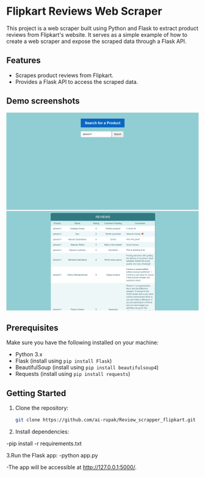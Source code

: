 # Flipkart Reviews Web Scraper

This project is a web scraper built using Python and Flask to extract product reviews from Flipkart's website. It serves as a simple example of how to create a web scraper and expose the scraped data through a Flask API.

## Features

- Scrapes product reviews from Flipkart.
- Provides a Flask API to access the scraped data.

## Demo screenshots
<div align="center">
   <img src="readme-images/Screenshot 2024-02-05 011100.png" />
   <img src="readme-images/Screenshot 2024-02-05 011141.png" />
</div>

## Prerequisites

Make sure you have the following installed on your machine:

- Python 3.x
- Flask (install using `pip install Flask`)
- BeautifulSoup (install using `pip install beautifulsoup4`)
- Requests (install using `pip install requests`)

## Getting Started

1. Clone the repository:

   ```bash
   git clone https://github.com/ai-rupak/Review_scrapper_flipkart.git
2. Install dependencies:
   
  -pip install -r requirements.txt
  
3.Run the Flask app:
 -python app.py
 
-The app will be accessible at http://127.0.0.1:5000/.
